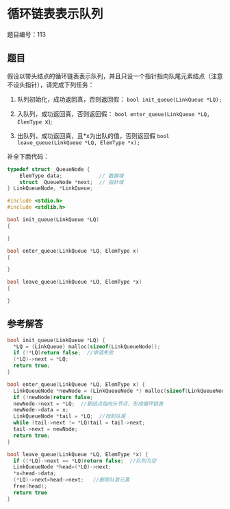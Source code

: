 # 循环链表表示队列

题目编号：113

## 题目

假设以带头结点的循环链表表示队列，并且只设一个指针指向队尾元素结点（注意不设头指针），请完成下列任务：

1. 队列初始化，成功返回真，否则返回假： `bool init_queue(LinkQueue *LQ);`

2. 入队列，成功返回真，否则返回假： `bool enter_queue(LinkQueue *LQ, ElemType `x);

3. 出队列，成功返回真，且*x为出队的值，否则返回假 `bool leave_queue(LinkQueue *LQ, ElemType *x);`

补全下面代码：

```c
typedef struct _QueueNode {
    ElemType data;            // 数据域
    struct _QueueNode *next;  // 指针域
} LinkQueueNode, *LinkQueue;

#include <stdio.h>
#include <stdlib.h>

bool init_queue(LinkQueue *LQ)
{

}

bool enter_queue(LinkQueue *LQ, ElemType x)
{

}

bool leave_queue(LinkQueue *LQ, ElemType *x)
{

}
```

## 参考解答

```c
bool init_queue(LinkQueue *LQ) {
  *LQ = (LinkQueue) malloc(sizeof(LinkQueueNode));
  if (!*LQ)return false;  //申请失败
  (*LQ)->next = *LQ;
  return true;
}

bool enter_queue(LinkQueue *LQ, ElemType x) {
  LinkQueueNode *newNode = (LinkQueueNode *) malloc(sizeof(LinkQueueNode));
  if (!newNode)return false;
  newNode->next = *LQ;  //新结点指向头节点，形成循环链表
  newNode->data = x;
  LinkQueueNode *tail = *LQ;  //找到队尾
  while (tail->next != *LQ)tail = tail->next;
  tail->next = newNode;
  return true;
}

bool leave_queue(LinkQueue *LQ, ElemType *x) {
  if ((*LQ)->next == *LQ)return false;  //队列为空
  LinkQueueNode *head=(*LQ)->next;
  *x=head->data;
  (*LQ)->next=head->next;   //删除队首元素
  free(head);
  return true
}
```